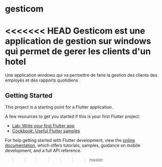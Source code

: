 # gesticom
<<<<<<< HEAD
Gesticom est une application de gestion sur windows qui permet de gerer les clients d'un hotel
=======

Une application windows qui va permettre de faire la gestion des clients des employés et des rapports quotidiens

## Getting Started

This project is a starting point for a Flutter application.

A few resources to get you started if this is your first Flutter project:

- [Lab: Write your first Flutter app](https://docs.flutter.dev/get-started/codelab)
- [Cookbook: Useful Flutter samples](https://docs.flutter.dev/cookbook)

For help getting started with Flutter development, view the
[online documentation](https://docs.flutter.dev/), which offers tutorials,
samples, guidance on mobile development, and a full API reference.
>>>>>>> master
